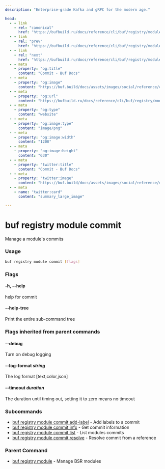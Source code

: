 ```yaml
---
description: "Enterprise-grade Kafka and gRPC for the modern age."

head:
  - - link
    - rel: "canonical"
      href: "https://bufbuild.ru/docs/reference/cli/buf/registry/module/commit/"
  - - link
    - rel: "prev"
      href: "https://bufbuild.ru/docs/reference/cli/buf/registry/module/undeprecate/"
  - - link
    - rel: "next"
      href: "https://bufbuild.ru/docs/reference/cli/buf/registry/module/commit/add-label/"
  - - meta
    - property: "og:title"
      content: "Commit - Buf Docs"
  - - meta
    - property: "og:image"
      content: "https://buf.build/docs/assets/images/social/reference/cli/buf/registry/module/commit/index.png"
  - - meta
    - property: "og:url"
      content: "https://bufbuild.ru/docs/reference/cli/buf/registry/module/commit/"
  - - meta
    - property: "og:type"
      content: "website"
  - - meta
    - property: "og:image:type"
      content: "image/png"
  - - meta
    - property: "og:image:width"
      content: "1200"
  - - meta
    - property: "og:image:height"
      content: "630"
  - - meta
    - property: "twitter:title"
      content: "Commit - Buf Docs"
  - - meta
    - property: "twitter:image"
      content: "https://buf.build/docs/assets/images/social/reference/cli/buf/registry/module/commit/index.png"
  - - meta
    - name: "twitter:card"
      content: "summary_large_image"

---
```


# buf registry module commit

Manage a module's commits

### Usage

```sh
buf registry module commit [flags]
```

### Flags

#### \-h, --help

help for commit

#### \--help-tree

Print the entire sub-command tree

### Flags inherited from parent commands

#### \--debug

Turn on debug logging

#### \--log-format _string_

The log format \[text,color,json\]

#### \--timeout _duration_

The duration until timing out, setting it to zero means no timeout

### Subcommands

- [buf registry module commit add-label](add-label/) - Add labels to a commit
- [buf registry module commit info](info/) - Get commit information
- [buf registry module commit list](list/) - List modules commits
- [buf registry module commit resolve](resolve/) - Resolve commit from a reference

### Parent Command

- [buf registry module](../) - Manage BSR modules
